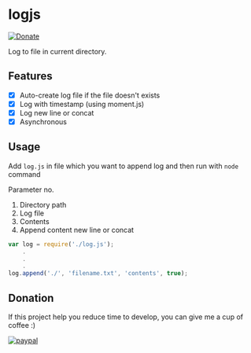 # logjs
[![Donate](https://img.shields.io/badge/Donate-PayPal-green.svg)](https://www.paypal.com/cgi-bin/webscr?cmd=_s-xclick&hosted_button_id=A8YE92K9QM7NA)

Log to file in current directory.

## Features

- [x] Auto-create log file if the file doesn't exists
- [x] Log with timestamp (using moment.js)
- [x] Log new line or concat
- [x] Asynchronous
 
## Usage

Add `log.js` in file which you want to append log and then run with `node` command

Parameter no.
1. Directory path
2. Log file
3. Contents
4. Append content new line or concat

```javascript
var log = require('./log.js');
    .
    .
    .
log.append('./', 'filename.txt', 'contents', true);
```

## Donation
If this project help you reduce time to develop, you can give me a cup of coffee :) 

[![paypal](https://www.paypalobjects.com/en_US/i/btn/btn_donateCC_LG.gif)](https://www.paypal.com/cgi-bin/webscr?cmd=_s-xclick&hosted_button_id=A8YE92K9QM7NA)
